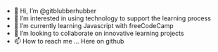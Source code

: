 - 👋 Hi, I’m @gitblubberhubber
- 👀 I’m interested in using technology to support the learning process
- 🌱 I’m currently learning Javascript with freeCodeCamp
- 💞️ I’m looking to collaborate on innovative learning projects
- 📫 How to reach me ... Here on github

<!---
gitblubberhubber/gitblubberhubber is a ✨ special ✨ repository because its `README.md` (this file) appears on your GitHub profile.
You can click the Preview link to take a look at your changes.
--->
